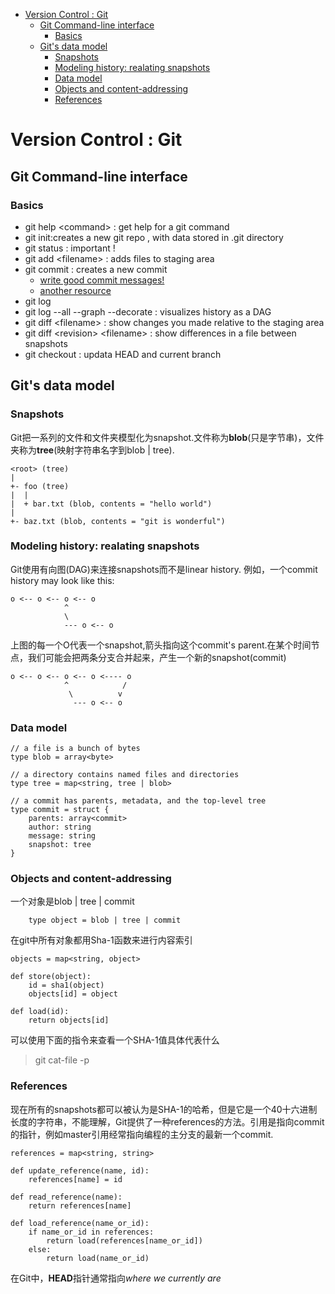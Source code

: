 - [Version Control : Git](#version-control--git)
  - [Git Command-line interface](#git-command-line-interface)
    - [Basics](#basics)
  - [Git's data model](#gits-data-model)
    - [Snapshots](#snapshots)
    - [Modeling history: realating snapshots](#modeling-history-realating-snapshots)
    - [Data model](#data-model)
    - [Objects and content-addressing](#objects-and-content-addressing)
    - [References](#references)
# Version Control : Git

## Git Command-line interface 
### Basics
- git help \<command> : get help for a git command
- git init:creates a new git repo , with data stored in .git directory
- git status : important ! 
- git add \<filename> : adds files to staging area
- git commit : creates a new commit 
  - [write good commit messages!](https://tbaggery.com/2008/04/19/a-note-about-git-commit-messages.html)
  - [another resource](https://cbea.ms/git-commit/)
- git log
- git log --all --graph --decorate : visualizes history as a DAG
- git diff \<filename> : show changes you made relative to the staging area
- git diff \<revision> \<filename> : show differences in a file between snapshots
- git checkout <revision> : updata HEAD and current branch


## Git's data model

### Snapshots

Git把一系列的文件和文件夹模型化为snapshot.文件称为**blob**(只是字节串)，文件夹称为**tree**(映射字符串名字到blob | tree).

    <root> (tree)
    |
    +- foo (tree)
    |  |
    |  + bar.txt (blob, contents = "hello world")
    |
    +- baz.txt (blob, contents = "git is wonderful")

### Modeling history: realating snapshots

Git使用有向图(DAG)来连接snapshots而不是linear history.
例如，一个commit history may look like this:

    o <-- o <-- o <-- o
                ^
                \
                --- o <-- o

上图的每一个O代表一个snapshot,箭头指向这个commit's parent.在某个时间节点，我们可能会把两条分支合并起来，产生一个新的snapshot(commit)

    o <-- o <-- o <-- o <---- o
                ^            /
                 \          v
                  --- o <-- o

### Data model

    // a file is a bunch of bytes
    type blob = array<byte>

    // a directory contains named files and directories
    type tree = map<string, tree | blob>

    // a commit has parents, metadata, and the top-level tree
    type commit = struct {
        parents: array<commit>
        author: string
        message: string
        snapshot: tree
    }

### Objects and content-addressing

一个对象是blob | tree | commit

        type object = blob | tree | commit

在git中所有对象都用Sha-1函数来进行内容索引

    objects = map<string, object>

    def store(object):
        id = sha1(object)
        objects[id] = object

    def load(id):
        return objects[id]

可以使用下面的指令来查看一个SHA-1值具体代表什么
>git cat-file -p

### References 

现在所有的snapshots都可以被认为是SHA-1的哈希，但是它是一个40十六进制长度的字符串，不能理解，Git提供了一种references的方法。引用是指向commit的指针，例如master引用经常指向编程的主分支的最新一个commit.

    references = map<string, string>

    def update_reference(name, id):
        references[name] = id

    def read_reference(name):
        return references[name]

    def load_reference(name_or_id):
        if name_or_id in references:
            return load(references[name_or_id])
        else:
            return load(name_or_id)

在Git中，**HEAD**指针通常指向*where we currently are*



